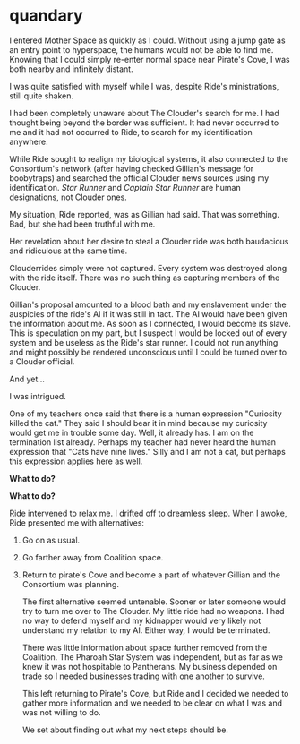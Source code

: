 # quandary #

I entered Mother Space as quickly as I could. Without using a jump
gate as an entry point to hyperspace, the humans would not be able to
find me. Knowing that I could simply re-enter normal space near
Pirate's Cove, I was both nearby and infinitely distant.

I was quite satisfied with myself while I was, despite Ride's
ministrations, still quite shaken.

I had been completely unaware about The Clouder's search for me. I had
thought being beyond the border was sufficient. It had never occurred
to me and it had not occurred to Ride, to search for my identification
anywhere.

While Ride sought to realign my biological systems, it also connected
to the Consortium's network (after having checked Gillian's message
for boobytraps) and searched the official Clouder news sources using
my identification. *Star Runner* and *Captain Star Runner* are human
designations, not Clouder ones.

My situation, Ride reported, was as Gillian had said. That was
something. Bad, but she had been truthful with me.

Her revelation about her desire to steal a Clouder ride was both
baudacious and ridiculous at the same time.

Clouderrides simply were not captured. Every system was destroyed
along with the ride itself. There was no such thing as capturing
members of the Clouder.

Gillian's proposal amounted to a blood bath and my enslavement under
the auspicies of the ride's AI if it was still in tact. The AI would
have been given the information about me. As soon as I connected, I
would become its slave. This is speculation on my part, but I suspect
I would be locked out of every system and be useless as the Ride's
star runner. I could not run anything and might possibly be rendered
unconscious until I could be turned over to a Clouder official.

And yet...

I was intrigued.

One of my teachers once said that there is a human expression
"Curiosity killed the cat." They said I should bear it in mind because
my curiosity would get me in trouble some day. Well, it already has. I
am on the termination list already. Perhaps my teacher had never heard
the human expression that "Cats have nine lives." Silly and I am not a
cat, but perhaps this expression applies here as well.

**What to do?**

**What to do?**

Ride intervened to relax me. I drifted off to dreamless sleep. When I
awoke, Ride presented me with alternatives:

1. Go on as usual.
2. Go farther away from Coalition space.
3. Return to pirate's Cove and become a part of whatever Gillian and
   the Consortium was planning.
   
   The first alternative seemed untenable. Sooner or later someone
   would try to turn me over to The Clouder. My little ride had no
   weapons. I had no way to defend myself and my kidnapper would very
   likely not understand my relation to my AI. Either way, I would be
   terminated.
   
   There was little information about space further removed from the
   Coalition. The Pharoah Star System was independent, but as far as
   we knew it was not hospitable to Pantherans. My business depended
   on trade so I needed businesses trading with one another to
   survive.
   
   This left returning to Pirate's Cove, but Ride and I decided we
   needed to gather more information and we needed to be clear on what
   I was and was not willing to do.
   
   We set about finding out what my next steps should be.
